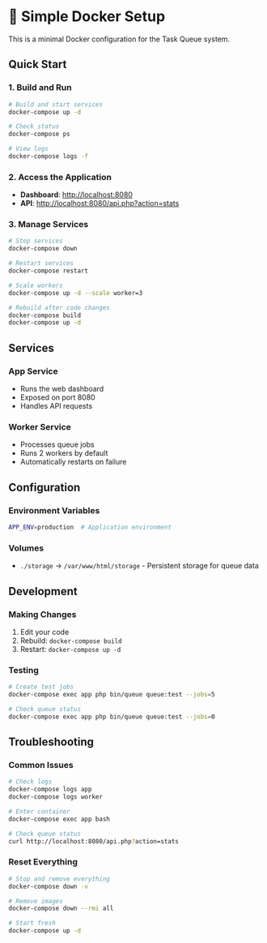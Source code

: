 # 🐳 Simple Docker Setup

This is a minimal Docker configuration for the Task Queue system.

## Quick Start

### 1. Build and Run

```bash
# Build and start services
docker-compose up -d

# Check status
docker-compose ps

# View logs
docker-compose logs -f
```

### 2. Access the Application

- **Dashboard**: <http://localhost:8080>
- **API**: <http://localhost:8080/api.php?action=stats>

### 3. Manage Services

```bash
# Stop services
docker-compose down

# Restart services
docker-compose restart

# Scale workers
docker-compose up -d --scale worker=3

# Rebuild after code changes
docker-compose build
docker-compose up -d
```

## Services

### App Service

- Runs the web dashboard
- Exposed on port 8080
- Handles API requests

### Worker Service

- Processes queue jobs
- Runs 2 workers by default
- Automatically restarts on failure

## Configuration

### Environment Variables

```bash
APP_ENV=production  # Application environment
```

### Volumes

- `./storage` → `/var/www/html/storage` - Persistent storage for queue data

## Development

### Making Changes

1. Edit your code
2. Rebuild: `docker-compose build`
3. Restart: `docker-compose up -d`

### Testing

```bash
# Create test jobs
docker-compose exec app php bin/queue queue:test --jobs=5

# Check queue status
docker-compose exec app php bin/queue queue:test --jobs=0
```

## Troubleshooting

### Common Issues

```bash
# Check logs
docker-compose logs app
docker-compose logs worker

# Enter container
docker-compose exec app bash

# Check queue status
curl http://localhost:8080/api.php?action=stats
```

### Reset Everything

```bash
# Stop and remove everything
docker-compose down -v

# Remove images
docker-compose down --rmi all

# Start fresh
docker-compose up -d
```
